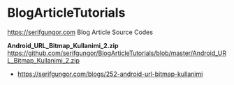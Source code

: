 # BlogArticleTutorials
https://serifgungor.com Blog Article Source Codes

**Android_URL_Bitmap_Kullanimi_2.zip** https://github.com/serifgungor/BlogArticleTutorials/blob/master/Android_URL_Bitmap_Kullanimi_2.zip 
- https://serifgungor.com/blogs/252-android-url-bitmap-kullanimi
